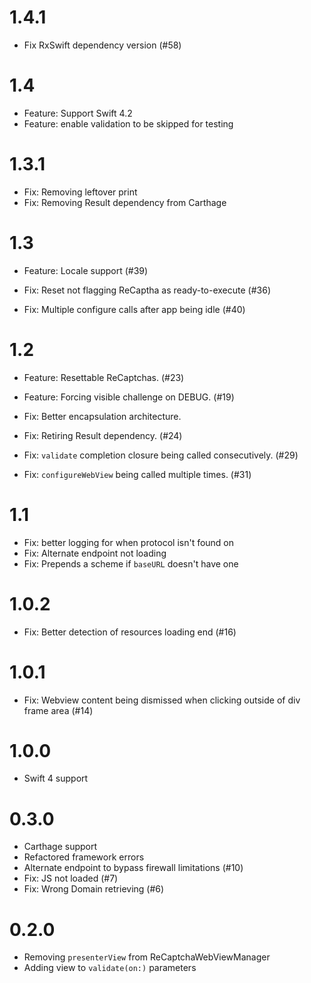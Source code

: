 # 1.4.1

- Fix RxSwift dependency version (#58)

# 1.4

- Feature: Support Swift 4.2
- Feature: enable validation to be skipped for testing

# 1.3.1

- Fix: Removing leftover print
- Fix: Removing Result dependency from Carthage

# 1.3

- Feature: Locale support (#39)

- Fix: Reset not flagging ReCaptha as ready-to-execute (#36)
- Fix: Multiple configure calls after app being idle (#40)

# 1.2

- Feature: Resettable ReCaptchas. (#23)
- Feature: Forcing visible challenge on DEBUG. (#19)

- Fix: Better encapsulation architecture.
- Fix: Retiring Result dependency. (#24)
- Fix: `validate` completion closure being called consecutively. (#29)
- Fix: `configureWebView` being called multiple times. (#31)

# 1.1

- Fix: better logging for when protocol isn't found on
- Fix: Alternate endpoint not loading
- Fix: Prepends a scheme if `baseURL` doesn't have one

# 1.0.2

- Fix: Better detection of resources loading end (#16)

# 1.0.1

- Fix: Webview content being dismissed when clicking outside of div frame area (#14)

# 1.0.0

- Swift 4 support

# 0.3.0

- Carthage support
- Refactored framework errors
- Alternate endpoint to bypass firewall limitations (#10)
- Fix: JS not loaded (#7)
- Fix: Wrong Domain retrieving (#6)

# 0.2.0

- Removing `presenterView` from ReCaptchaWebViewManager
- Adding view to `validate(on:)` parameters
